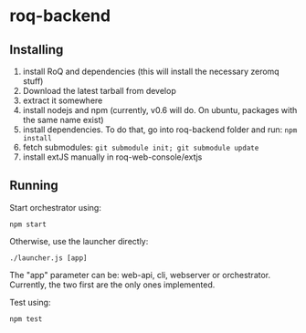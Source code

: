 roq-backend
===========

Installing
----------

1. install RoQ and dependencies (this will install the necessary zeromq stuff)
2. Download the latest tarball from develop
3. extract it somewhere
4. install nodejs and npm (currently, v0.6 will do. On ubuntu, packages with the same name exist)
5. install dependencies. To do that, go into roq-backend folder and run: ````npm install````
6. fetch submodules: ````git submodule init; git submodule update````
7. install extJS manually in roq-web-console/extjs

Running
-------

Start orchestrator using:
```
npm start
```

Otherwise, use the launcher directly:
```
./launcher.js [app]
```
The "app" parameter can be: web-api, cli, webserver or orchestrator. Currently, the two first are the only ones implemented.


Test using:
```
npm test
```
